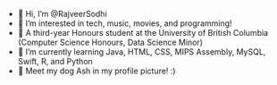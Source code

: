 - 👋 Hi, I’m @RajveerSodhi
- 👀 I’m interested in tech, music, movies, and programming!
- 🏫 A third-year Honours student at the University of British Columbia (Computer Science Honours, Data Science Minor)
- 🌱 I’m currently learning Java, HTML, CSS, MIPS Assembly, MySQL, Swift, R, and Python
- 🐶 Meet my dog Ash in my profile picture! :)
<!---
RajveerSodhi/RajveerSodhi is a ✨ special ✨ repository because its `README.md` (this file) appears on your GitHub profile.
You can click the Preview link to take a look at your changes.
--->
